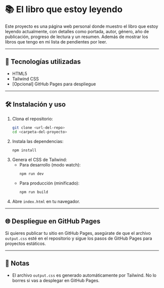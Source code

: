 # 📚 El libro que estoy leyendo

Este proyecto es una página web personal donde muestro el libro que estoy leyendo actualmente, con detalles como portada, autor, género, año de publicación, progreso de lectura y un resumen. Además de mostrar los libros que tengo en mi lista de pendientes por leer.

---
## 🚀 Tecnologías utilizadas
- HTML5
- Tailwind CSS
- [Opcional] GitHub Pages para despliegue

---
## 🛠️ Instalación y uso
1. Clona el repositorio:
   ```bash
   git clone <url-del-repo>
   cd <carpeta-del-proyecto>
   ```
2. Instala las dependencias:
   ```bash
   npm install
   ```
3. Genera el CSS de Tailwind:
   - Para desarrollo (modo watch):
     ```bash
     npm run dev
     ```
   - Para producción (minificado):
     ```bash
     npm run build
     ```
4. Abre `index.html` en tu navegador.

---
## 🌐 Despliegue en GitHub Pages
Si quieres publicar tu sitio en GitHub Pages, asegúrate de que el archivo `output.css` esté en el repositorio y sigue los pasos de GitHub Pages para proyectos estáticos.

---
## 📄 Notas
- El archivo `output.css` es generado automáticamente por Tailwind. No lo borres si vas a desplegar en GitHub Pages.